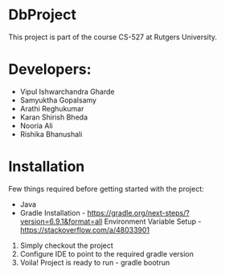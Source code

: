 # DbProject
This project is part of the course CS-527 at Rutgers University.

# Developers:
- Vipul Ishwarchandra Gharde
- Samyuktha Gopalsamy 
- Arathi Reghukumar
- Karan Shirish Bheda 
- Nooria Ali
- Rishika Bhanushali



# Installation
Few things required before getting started with the project:
 - Java 
 - Gradle 
      Installation - https://gradle.org/next-steps/?version=6.9.1&format=all
      Environment Variable Setup - https://stackoverflow.com/a/48033901
      
1. Simply checkout the project
2. Configure IDE to point to the required gradle version
3. Voila! Project is ready to run - gradle bootrun
